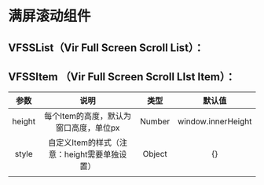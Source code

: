 # 满屏滚动组件

## VFSSList（Vir Full Screen Scroll List）：

## VFSSItem （Vir Full Screen Scroll LIst Item）：

|  参数  |                     说明                     |  类型  |       默认值       |
| :----: | :------------------------------------------: | :----: | :----------------: |
| height |    每个Item的高度，默认为窗口高度，单位px    | Number | window.innerHeight |
| style  | 自定义Item的样式（注意：height需要单独设置） | Object |         {}         |
|        |                                              |        |                    |

